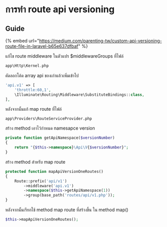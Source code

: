 # การทำ route api versioning

## Guide

{% embed url="https://medium.com/parenting-tw/custom-api-versioning-route-file-in-laravel-b65e637dfbaf" %}



แก้ไข route middleware ในตัวแปร $middlewareGroups ที่ไฟล์

```php
app\Http\Kernel.php
```

คัดลอกโค้ด array api ของเก่าแล้วเพิ่มเข้าไป

```php
'api.v1' => [
    'throttle:60,1',
    \Illuminate\Routing\Middleware\SubstituteBindings::class,
],
```

หลังจากนั้นแก้ map route ที่ไฟล์

```text
app\Providers\RouteServiceProvider.php
```

สร้าง method เอาไว้กำหนด namesapce version

```php
private function getApiNamespace($versionNumber)
{
    return "{$this->namespace}\Api\V{$versionNumber}";
}
```

สร้าง method สำหรับ map route

```php
protected function mapApiVersionOneRoutes()
{
    Route::prefix('api/v1')
        ->middleware('api.v1')
        ->namespace($this->getApiNamespace(1))
        ->group(base_path('routes/api/v1.php'));
}
```

หลังจากนั้นเรียกใช้ method map route ที่สร้างขึ้น ใน method map\(\)

```php
$this->mapApiVersionOneRoutes();
```

